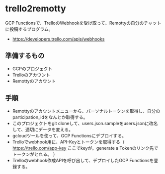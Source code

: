 # trello2remotty

GCP Functionsで、TrelloのWebhookを受け取って、Remottyの自分のチャットに投稿するプログラム。
- https://developers.trello.com/apis/webhooks

## 準備するもの
- GCPのプロジェクト
- Trelloのアカウント
- Remottyのアカウント

## 手順
- Remottyのアカウントメニューから、パーソナルトークンを取得し、自分のparticipation_idをなんとか取得する。
- このプロジェクトをgit cloneして、users.json.sampleをusers.jsonに改名して、適切にデータを変える。
- gcloudツールを使って、GCP Functionsにデプロイする。
- Trelloでwebhook用に、API-Keyとトークンを取得する（ https://trello.com/app-key ここでkeyが。generate a Tokenのリンク先でトークンがとれる。 ）
- Trelloのwebhook作成APIを呼び出して、デプロイしたGCP Functionsを登録する。
